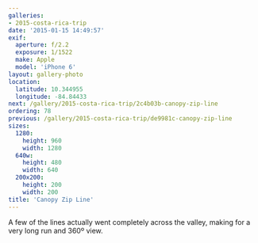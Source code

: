 ```yaml
---
galleries:
- 2015-costa-rica-trip
date: '2015-01-15 14:49:57'
exif:
  aperture: f/2.2
  exposure: 1/1522
  make: Apple
  model: 'iPhone 6'
layout: gallery-photo
location:
  latitude: 10.344955
  longitude: -84.84433
next: /gallery/2015-costa-rica-trip/2c4b03b-canopy-zip-line
ordering: 78
previous: /gallery/2015-costa-rica-trip/de9981c-canopy-zip-line
sizes:
  1280:
    height: 960
    width: 1280
  640w:
    height: 480
    width: 640
  200x200:
    height: 200
    width: 200
title: 'Canopy Zip Line'
---
```


A few of the lines actually went completely across the valley, making for a very long run and 360º view.
